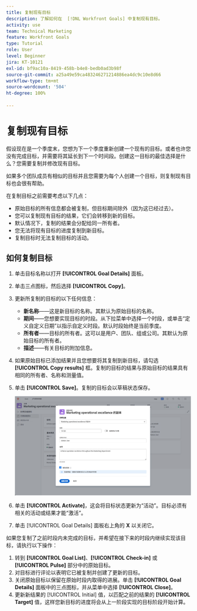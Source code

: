 ```yaml
---
title: 复制现有目标
description: 了解如何在  [!DNL Workfront Goals] 中复制现有目标。
activity: use
team: Technical Marketing
feature: Workfront Goals
type: Tutorial
role: User
level: Beginner
jira: KT-10121
exl-id: bf9ac10a-8419-458b-b4e8-bedb0ad3b98f
source-git-commit: a25a49e59ca483246271214886ea4dc9c10e8d66
workflow-type: tm+mt
source-wordcount: '504'
ht-degree: 100%

---
```


# 复制现有目标

假设现在是一个季度末，您想为下一个季度重新创建一个现有的目标。或者也许您没有完成目标，并需要将其延长到下一个时间段。创建这一目标的最佳选择是什么？您需要复制并修改现有目标。

如果多个团队成员有相似的目标并且您需要为每个人创建一个目标，则复制现有目标也会很有帮助。

<!--
Pro-tips graphic
-->

在复制目标之前需要考虑以下几点：

* 原始目标的所有信息都会被复制，但目标期间除外（因为这已经过去）。
* 您可以复制现有目标的结果，它们会转移到新的目标。
* 默认情况下，复制的结果会分配给同一所有者。
* 您无法将现有目标的进度复制到新目标。
* 复制目标时无法复制目标的活动。

## 如何复制目标

1. 单击目标名称以打开 **[!UICONTROL Goal Details]** 面板。
1. 单击三点图标，然后选择 **[!UICONTROL Copy]**。
1. 更新所复制的目标的以下任何信息：
   * **新名称**——这是新目标的名称。其默认为原始目标的名称。
   * **期间**——您想要实现目标的时段。从下拉菜单中选择一个时段，或单击“定义自定义日期”以指示自定义时段。默认时段始终是当前季度。
   * **所有者**——目标的所有者。这可以是用户、团队、组或公司。其默认为原始目标的所有者。
   * **描述**——有关目标的附加信息。

1. 如果原始目标已添加结果并且您想要将其复制到新目标，请勾选 **[!UICONTROL Copy results]** 框。复制的目标的结果与原始目标的结果具有相同的所有者、名称和测量值。

1. 单击 **[!UICONTROL Save]**。复制的目标会以草稿状态保存。

   ![[!DNL Workfront Goals] 中 [!UICONTROL Goal Details] 面板的图像，其中显示了 [!UICONTROL Copy] 选项](assets/03-workfront-goals-copy-a-goal.png)

1. 单击 **[!UICONTROL Activate]**，这会将目标状态更新为“活动”。目标必须有相关的活动或结果才能“激活”。

1. 单击 [!UICONTROL Goal Details] 面板右上角的 **X** 以关闭它。

如果您复制了之前时段内未完成的目标，并希望在接下来的时段内继续实现该目标，请执行以下操作：

1. 转到 **[!UICONTROL Goal List]**、**[!UICONTROL Check-in]** 或 **[!UICONTROL Pulse]** 部分中的原始目标。
1. 对目标进行评论以表明它已被复制并创建了更新的目标。
1. 关闭原始目标以保留在原始时段内取得的进展。单击 **[!UICONTROL Goal Details]** 面板中的三点图标，并从菜单中选择 **[!UICONTROL Close]**。
1. 更新新结果的 [!UICONTROL Initial] 值，以匹配之前的结果的 **[!UICONTROL Target]** 值，这样您新目标的进度将会从上一阶段实现的目标阶段开始计算。
